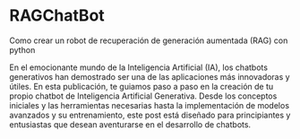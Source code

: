 # RAGChatBot
Como crear un robot de recuperación de generación aumentada (RAG) con python

En el emocionante mundo de la Inteligencia Artificial (IA), los chatbots generativos han demostrado ser una de las aplicaciones más innovadoras y útiles. En esta publicación, te guiamos paso a paso en la creación de tu propio chatbot de Inteligencia Artificial Generativa. Desde los conceptos iniciales y las herramientas necesarias hasta la implementación de modelos avanzados y su entrenamiento, este post está diseñado para principiantes y entusiastas que desean aventurarse en el desarrollo de chatbots.
